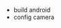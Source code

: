 -   build android
-   config camera
    <uses-permission android:name="android.permission.CAMERA" />
